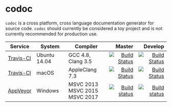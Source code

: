 # codoc

`codoc` is a cross platform, cross language documentation generator for
source code.  `codoc` should currently be considered a toy project and is not
currently recommended for production use.

| Service | System | Compiler | Master | Develop |
| ------- | ------ | -------- | -----: | ------: |
| [Travis-CI](https://travis-ci.org/codoc-group/codoc) | Ubuntu 14.04 | GCC 4.8, Clang 3.5 | [![Build Status](https://travis-ci.org/codoc-group/codoc.svg?branch=master)](https://travis-ci.org/codoc-group/codoc) | [![Build Status](https://travis-ci.org/codoc-group/codoc.svg?branch=develop)](https://travis-ci.org/codoc-group/codoc) |
| [Travis-CI](https://travis-ci.org/codoc-group/codoc) | macOS | AppleClang 7.3 | [![Build Status](https://travis-ci.org/codoc-group/codoc.svg?branch=master)](https://travis-ci.org/codoc-group/codoc) | [![Build Status](https://travis-ci.org/codoc-group/codoc.svg?branch=develop)](https://travis-ci.org/codoc-group/codoc) |
| [AppVeyor]() | Windows | MSVC 2013<br>MSVC 2015<br>MSVC 2017 | [![Build status](https://ci.appveyor.com/api/projects/status/4t31c37yqiymyqr8/branch/master?svg=true)](https://ci.appveyor.com/project/hsmith/codoc/branch/master) | [![Build status](https://ci.appveyor.com/api/projects/status/4t31c37yqiymyqr8/branch/develop?svg=true)](https://ci.appveyor.com/project/hsmith/codoc/branch/develop) |
